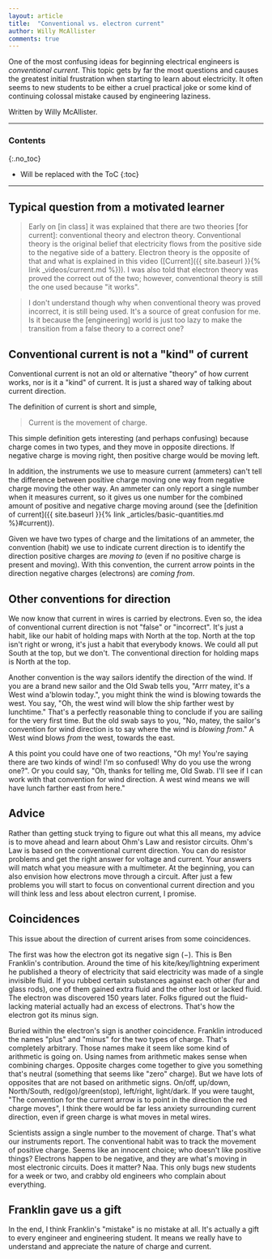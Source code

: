 ```yaml
---
layout: article
title:  "Conventional vs. electron current"
author: Willy McAllister
comments: true
---
```


One of the most confusing ideas for beginning electrical engineers is *conventional current*. This topic gets by far the most questions and causes the greatest initial frustration when starting to learn about electricity. It often seems to new students to be either a cruel practical joke or some kind of continuing colossal mistake caused by engineering laziness. 

Written by Willy McAllister.

----

### Contents
{:.no_toc}

* Will be replaced with the ToC
{:toc}

---- 

## Typical question from a motivated learner

>Early on \[in class\] it was explained that there are two theories \[for current\]: conventional theory and electron theory. Conventional theory is the original belief that electricity flows from the positive side to the negative side of a battery. Electron theory is the opposite of that and what is explained in this video ([Current]({{ site.baseurl }}{% link _videos/current.md %})). I was also told that electron theory was proved the correct out of the two; however, conventional theory is still the one used because "it works". 

>I don't understand though why when conventional theory was proved incorrect, it is still being used. It's a source of great confusion for me. Is it because the \[engineering\] world is just too lazy to make the transition from a false theory to a correct one? 

## Conventional current is not a "kind" of current

Conventional current is not an old or alternative "theory" of how current works, nor is it a "kind" of current. It is just a shared way of talking about current direction. 

The definition of current is short and simple, 

>Current is the movement of charge.

This simple definition gets interesting (and perhaps confusing) because charge comes in two types, and they move in opposite directions. If negative charge is moving right, then positive charge would be moving left. 

In addition, the instruments we use to measure current (ammeters) can't tell the difference between positive charge moving one way from negative charge moving the other way. An ammeter can only report a single number when it measures current, so it gives us one number for the combined amount of positive and negative charge moving around (see the [definition of current]({{ site.baseurl }}{% link _articles/basic-quantities.md %}#current)). 

Given we have two types of charge and the limitations of an ammeter, the convention (habit) we use to indicate current direction is to identify the direction positive charges are *moving to* (even if no positive charge is present and moving). With this convention, the current arrow points in the direction negative charges (electrons) are *coming from*. 

## Other conventions for direction

We now know that current in wires is carried by electrons. Even so, the idea of conventional current direction is not "false" or "incorrect". It's just a habit, like our habit of holding maps with North at the top. North at the top isn't right or wrong, it's just a habit that everybody knows. We could all put South at the top, but we don't. The conventional direction for holding maps is North at the top.

Another convention is the way sailors identify the direction of the wind. If you are a brand new sailor and the Old Swab tells you, "Arrr matey, it's a West wind a'blowin today.", you might think the wind is blowing towards the west. You say, "Oh, the west wind will blow the ship farther west by lunchtime." That's a perfectly reasonable thing to conclude if you are sailing for the very first time. But the old swab says to you, "No, matey, the sailor's convention for wind direction is to say where the wind is *blowing from*." A West wind blows *from* the west, towards the east. 

A this point you could have one of two reactions, "Oh my! You're saying there are two kinds of wind! I'm so confused! Why do you use the wrong one?". Or you could say, "Oh, thanks for telling me, Old Swab. I'll see if I can work with that convention for wind direction. A west wind means we will have lunch farther east from here." 

## Advice

Rather than getting stuck trying to figure out what this all means, my advice is to move ahead and learn about Ohm's Law and resistor circuits. Ohm's Law is based on the conventional current direction. You can do resistor problems and get the right answer for voltage and current. Your answers will match what you measure with a multimeter. At the beginning, you can also envision how electrons move through a circuit. After just a few problems you will start to focus on conventional current direction and you will think less and less about electron current, I promise.

## Coincidences

This issue about the direction of current arises from some coincidences.

The first was how the electron got its negative sign $(-)$. This is Ben Franklin's contribution. Around the time of his kite/key/lightning experiment he published a theory of electricity that said electricity was made of a single invisible fluid. If you rubbed certain substances against each other (fur and glass rods), one of them gained extra fluid and the other lost or lacked fluid. The electron was discovered $150$ years later. Folks figured out the fluid-lacking material actually had an excess of electrons. That's how the electron got its minus sign.

Buried within the electron's sign is another coincidence. Franklin introduced the names "plus" and "minus" for the two types of charge. That's completely arbitrary. Those names make it seem like some kind of arithmetic is going on. Using names from arithmetic makes sense when combining charges. Opposite charges come together to give you something that's neutral (something that seems like "zero" charge). But we have lots of opposites that are not based on arithmetic signs. On/off, up/down, North/South, red(go)/green(stop), left/right, light/dark. If you were taught, "The convention for the current arrow is to point in the direction the red charge moves", I think there would be far less anxiety surrounding current direction, even if green charge is what moves in metal wires. 

Scientists assign a single number to the movement of charge. That's what our instruments report. The conventional habit was to track the movement of positive charge. Seems like an innocent choice; who doesn't like positive things? Electrons happen to be negative, and they are what's moving in most electronic circuits. Does it matter? Naa. This only bugs new students for a week or two, and crabby old engineers who complain about everything.

## Franklin gave us a gift

In the end, I think Franklin's "mistake" is no mistake at all. It's actually a gift to every engineer and engineering student. It means we really have to understand and appreciate the nature of charge and current.    
